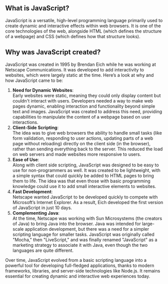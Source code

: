 ## What is JavaScript?

JavaScript is a versatile, high-level programming language primarily used to create dynamic and interactive effects within web browsers. It is one of the core technologies of the web, alongside HTML (which defines the structure of a webpage) and CSS (which defines how that structure looks).

## Why was JavaScript created?

JavaScript was created in 1995 by Brendan Eich while he was working at Netscape Communications. It was developed to add interactivity to websites, which were largely static at the time. Here’s a look at why and how JavaScript came to be:

1. **Need for Dynamic Websites**:  
    Early websites were static, meaning they could only display content but couldn't interact with users. Developers needed a way to make web pages dynamic, enabling interaction and functionality beyond simple text and images. JavaScript was created to address this need, providing capabilities to manipulate the content of a webpage based on user interactions.  
2. **Client-Side Scripting**:   
   The idea was to give web browsers the ability to handle small tasks (like form validation, responding to user actions, updating parts of a web page without reloading) directly on the client side (in the browser), rather than sending everything back to the server. This reduced the load on web servers and made websites more responsive to users.  
3. **Ease of Use**:   
   Along with client side scripting, JavaScript was designed to be easy to use for non-programmers as well. It was created to be lightweight, with a simple syntax that could quickly be added to HTML pages to bring them to life. The idea was that even those with basic programming knowledge could use it to add small interactive elements to websites.  
4. **Fast Development**:   
   Netscape wanted JavaScript to be developed quickly to compete with Microsoft’s Internet Explorer. As a result, Eich developed the first version of JavaScript in just 10 days.  
5. **Complementing Java**:  
    At the time, Netscape was working with Sun Microsystems (the creators of Java) to bring Java into the browser. Java was intended for large-scale application development, but there was a need for a simpler scripting language for smaller tasks. JavaScript was originally called "Mocha," then "LiveScript," and was finally renamed "JavaScript" as a marketing strategy to associate it with Java, even though the two languages are quite different.

Over time, JavaScript evolved from a basic scripting language into a powerful tool for developing full-fledged applications, thanks to modern frameworks, libraries, and server-side technologies like Node.js. It remains essential for creating dynamic and interactive web experiences today.


